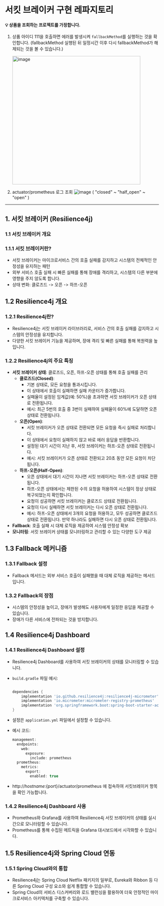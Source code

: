 
# 서킷 브레이커 구현 레파지토리

#### 💡 상품을 조회하는 프로젝트를 가정합니다.
1. 상품 아이디 111을 호출하면 에러를 발생시켜 `fallbackMethod`를 실행하는 것을 확인합니다.
   (fallbackMethod 실행된 뒤 일정시간 이후 다시 fallbackMethod가 해제되는 것을 볼 수 있습니다.) 

    <img width="419" alt="image" src="https://github.com/user-attachments/assets/b90c1c5a-1281-4ca6-a076-8b29fa3d54c1">

2. actuator/prometheus 로그 조회
![image](https://github.com/user-attachments/assets/f51ceb15-2dc7-4466-a334-f5a9da73660e)
 ( "closed" ~ "half_open" ~ "open" )

---

## 1. 서킷 브레이커 (Resilience4j)

### 1.1 서킷 브레이커 개요

### 1.1.1 서킷 브레이커란?

- 서킷 브레이커는 마이크로서비스 간의 호출 실패를 감지하고 시스템의 전체적인 안정성을 유지하는 패턴
- 외부 서비스 호출 실패 시 빠른 실패를 통해 장애를 격리하고, 시스템의 다른 부분에 영향을 주지 않도록 합니다.
- 상태 변화: 클로즈드 -> 오픈 -> 하프-오픈

## 1.2 Resilience4j 개요

### 1.2.1 Resilience4j란?

- Resilience4j는 서킷 브레이커 라이브러리로, 서비스 간의 호출 실패를 감지하고 시스템의 안정성을 유지합니다.
- 다양한 서킷 브레이커 기능을 제공하며, 장애 격리 및 빠른 실패를 통해 복원력을 높입니다.

### 1.2.2 Resilience4j의 주요 특징

- **서킷 브레이커 상태**: 클로즈드, 오픈, 하프-오픈 상태를 통해 호출 실패를 관리
    - **클로즈드(Closed)**:
        - 기본 상태로, 모든 요청을 통과시킵니다.
        - 이 상태에서 호출이 실패하면 실패 카운터가 증가합니다.
        - 실패율이 설정된 임계값(예: 50%)을 초과하면 서킷 브레이커가 오픈 상태로 전환됩니다.
        - 예시: 최근 5번의 호출 중 3번이 실패하여 실패율이 60%에 도달하면 오픈 상태로 전환됩니다.
    - **오픈(Open)**:
        - 서킷 브레이커가 오픈 상태로 전환되면 모든 요청을 즉시 실패로 처리합니다.
        - 이 상태에서 요청이 실패하지 않고 바로 에러 응답을 반환합니다.
        - 설정된 대기 시간이 지난 후, 서킷 브레이커는 하프-오픈 상태로 전환됩니다.
        - 예시: 서킷 브레이커가 오픈 상태로 전환되고 20초 동안 모든 요청이 차단됩니다.
    - **하프-오픈(Half-Open)**:
        - 오픈 상태에서 대기 시간이 지나면 서킷 브레이커는 하프-오픈 상태로 전환됩니다.
        - 하프-오픈 상태에서는 제한된 수의 요청을 허용하여 시스템이 정상 상태로 복구되었는지 확인합니다.
        - 요청이 성공하면 서킷 브레이커는 클로즈드 상태로 전환됩니다.
        - 요청이 다시 실패하면 서킷 브레이커는 다시 오픈 상태로 전환됩니다.
        - 예시: 하프-오픈 상태에서 3개의 요청을 허용하고, 모두 성공하면 클로즈드 상태로 전환됩니다. 만약 하나라도 실패하면 다시 오픈 상태로 전환됩니다.
- **Fallback**: 호출 실패 시 대체 로직을 제공하여 시스템 안정성 확보
- **모니터링**: 서킷 브레이커 상태를 모니터링하고 관리할 수 있는 다양한 도구 제공

## 1.3 Fallback 메커니즘

### 1.3.1 Fallback 설정

- Fallback 메서드는 외부 서비스 호출이 실패했을 때 대체 로직을 제공하는 메서드입니다.

### 1.3.2 Fallback의 장점

- 시스템의 안정성을 높이고, 장애가 발생해도 사용자에게 일정한 응답을 제공할 수 있습니다.
- 장애가 다른 서비스에 전파되는 것을 방지합니다.

## 1.4 Resilience4j Dashboard

### 1.4.1 Resilience4j Dashboard 설정

- Resilience4j Dashboard를 사용하여 서킷 브레이커의 상태를 모니터링할 수 있습니다.
- `build.gradle` 파일 예시:
    
    ```groovy
    
    dependencies {
        implementation 'io.github.resilience4j:resilience4j-micrometer'
        implementation 'io.micrometer:micrometer-registry-prometheus'
        implementation 'org.springframework.boot:spring-boot-starter-actuator'
    }
    
    ```
    
- 설정은 `application.yml` 파일에서 설정할 수 있습니다.
- 예시 코드:
    
    ```java
    management:
      endpoints:
        web:
          exposure:
            include: prometheus
      prometheus:
        metrics:
          export:
            enabled: true
    ```
    
- http://${hostname}:${port}/actuator/prometheus 에 접속하여 서킷브레이커 항목을 확인 가능합니다.

### 1.4.2 Resilience4j Dashboard 사용

- Prometheus와 Grafana를 사용하여 Resilience4j 서킷 브레이커의 상태를 실시간으로 모니터링할 수 있습니다.
- Prometheus를 통해 수집된 메트릭을 Grafana 대시보드에서 시각화할 수 있습니다.

## 1.5 Resilience4j와 Spring Cloud 연동

### 1.5.1 Spring Cloud와의 통합

- Resilience4j는 Spring Cloud Netflix 패키지의 일부로, Eureka와 Ribbon 등 다른 Spring Cloud 구성 요소와 쉽게 통합할 수 있습니다.
- Spring Cloud의 서비스 디스커버리와 로드 밸런싱을 활용하여 더욱 안정적인 마이크로서비스 아키텍처를 구축할 수 있습니다.

